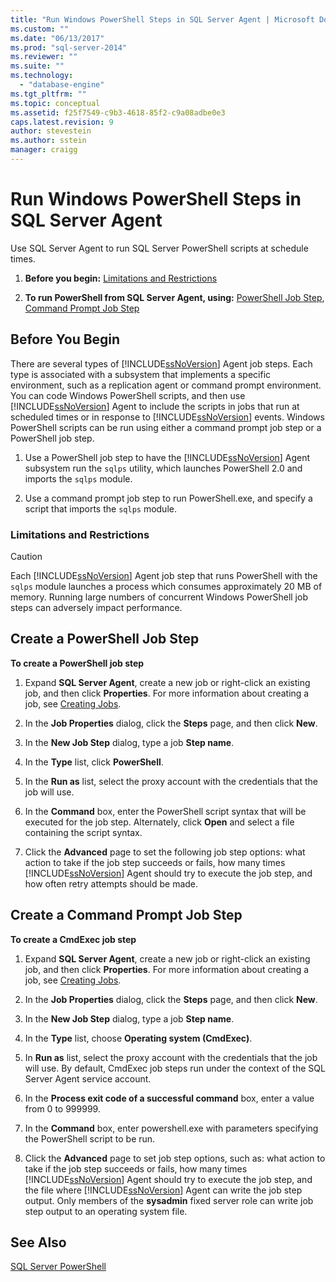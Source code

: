 ```yaml
---
title: "Run Windows PowerShell Steps in SQL Server Agent | Microsoft Docs"
ms.custom: ""
ms.date: "06/13/2017"
ms.prod: "sql-server-2014"
ms.reviewer: ""
ms.suite: ""
ms.technology: 
  - "database-engine"
ms.tgt_pltfrm: ""
ms.topic: conceptual
ms.assetid: f25f7549-c9b3-4618-85f2-c9a08adbe0e3
caps.latest.revision: 9
author: stevestein
ms.author: sstein
manager: craigg
---
```

# Run Windows PowerShell Steps in SQL Server Agent
  Use SQL Server Agent to run SQL Server PowerShell scripts at schedule times.  
  
1.  **Before you begin:**  [Limitations and Restrictions](#LimitationsRestrictions)  
  
2.  **To run PowerShell from SQL Server Agent, using:**  [PowerShell Job Step](#PShellJob), [Command Prompt Job Step](#CmdExecJob)  
  
## Before You Begin  
 There are several types of [!INCLUDE[ssNoVersion](../includes/ssnoversion-md.md)] Agent job steps. Each type is associated with a subsystem that implements a specific environment, such as a replication agent or command prompt environment. You can code Windows PowerShell scripts, and then use [!INCLUDE[ssNoVersion](../includes/ssnoversion-md.md)] Agent to include the scripts in jobs that run at scheduled times or in response to [!INCLUDE[ssNoVersion](../includes/ssnoversion-md.md)] events. Windows PowerShell scripts can be run using either a command prompt job step or a PowerShell job step.  
  
1.  Use a PowerShell job step to have the [!INCLUDE[ssNoVersion](../includes/ssnoversion-md.md)] Agent subsystem run the `sqlps` utility, which launches PowerShell 2.0 and imports the `sqlps` module.  
  
2.  Use a command prompt job step to run PowerShell.exe, and specify a script that imports the `sqlps` module.  
  
###  <a name="LimitationsRestrictions"></a> Limitations and Restrictions  
  
> [!CAUTION]  
>  Each [!INCLUDE[ssNoVersion](../includes/ssnoversion-md.md)] Agent job step that runs PowerShell with the `sqlps` module launches a process which consumes approximately 20 MB of memory. Running large numbers of concurrent Windows PowerShell job steps can adversely impact performance.  
  
##  <a name="PShellJob"></a> Create a PowerShell Job Step  
 **To create a PowerShell job step**  
  
1.  Expand **SQL Server Agent**, create a new job or right-click an existing job, and then click **Properties**. For more information about creating a job, see [Creating Jobs](../ssms/agent/create-jobs.md).  
  
2.  In the **Job Properties** dialog, click the **Steps** page, and then click **New**.  
  
3.  In the **New Job Step** dialog, type a job **Step name**.  
  
4.  In the **Type** list, click **PowerShell**.  
  
5.  In the **Run as** list, select the proxy account with the credentials that the job will use.  
  
6.  In the **Command** box, enter the PowerShell script syntax that will be executed for the job step. Alternately, click **Open** and select a file containing the script syntax.  
  
7.  Click the **Advanced** page to set the following job step options: what action to take if the job step succeeds or fails, how many times [!INCLUDE[ssNoVersion](../includes/ssnoversion-md.md)] Agent should try to execute the job step, and how often retry attempts should be made.  
  
##  <a name="CmdExecJob"></a> Create a Command Prompt Job Step  
 **To create a CmdExec job step**  
  
1.  Expand **SQL Server Agent**, create a new job or right-click an existing job, and then click **Properties**. For more information about creating a job, see [Creating Jobs](../ssms/agent/create-jobs.md).  
  
2.  In the **Job Properties** dialog, click the **Steps** page, and then click **New**.  
  
3.  In the **New Job Step** dialog, type a job **Step name**.  
  
4.  In the **Type** list, choose **Operating system (CmdExec)**.  
  
5.  In **Run as** list, select the proxy account with the credentials that the job will use. By default, CmdExec job steps run under the context of the SQL Server Agent service account.  
  
6.  In the **Process exit code of a successful command** box, enter a value from 0 to 999999.  
  
7.  In the **Command** box, enter powershell.exe with parameters specifying the PowerShell script to be run.  
  
8.  Click the **Advanced** page to set job step options, such as: what action to take if the job step succeeds or fails, how many times [!INCLUDE[ssNoVersion](../includes/ssnoversion-md.md)] Agent should try to execute the job step, and the file where [!INCLUDE[ssNoVersion](../includes/ssnoversion-md.md)] Agent can write the job step output. Only members of the **sysadmin** fixed server role can write job step output to an operating system file.  
  
## See Also  
 [SQL Server PowerShell](sql-server-powershell.md)  
  
  
